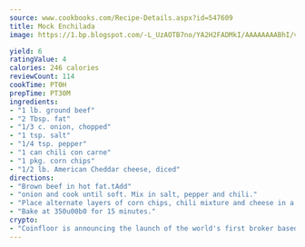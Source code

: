 ```yaml
---
source: www.cookbooks.com/Recipe-Details.aspx?id=547609
title: Mock Enchilada
image: https://1.bp.blogspot.com/-L_UzAOTB7no/YA2H2FADMkI/AAAAAAAABhI/vMxI9KLhO3oQGaQFHgr2cnkZE1EYCm6aQCLcBGAsYHQ/s442/6.png

yield: 6
ratingValue: 4
calories: 246 calories
reviewCount: 114
cookTime: PT0H
prepTime: PT30M
ingredients:
- "1 lb. ground beef"
- "2 Tbsp. fat"
- "1/3 c. onion, chopped"
- "1 tsp. salt"
- "1/4 tsp. pepper"
- "1 can chili con carne"
- "1 pkg. corn chips"
- "1/2 lb. American Cheddar cheese, diced"
directions:
- "Brown beef in hot fat.tAdd"
- "onion and cook until soft. Mix in salt, pepper and chili."
- "Place alternate layers of corn chips, chili mixture and cheese in a greased casserole, ending with corn chips."
- "Bake at 350u00b0 for 15 minutes."
crypto:
- "Coinfloor is announcing the launch of the world's first broker based bitcoin marketplace."
---
```

